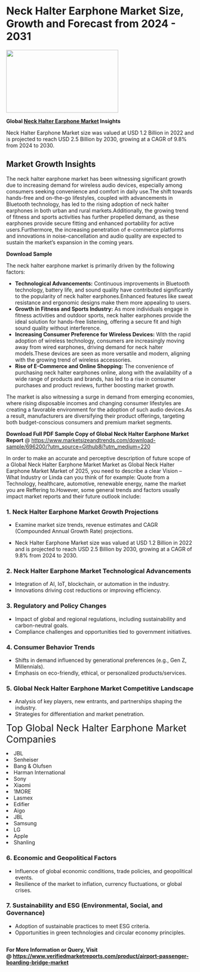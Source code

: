 <H1>Neck Halter Earphone Market Size, Growth and Forecast from 2024 - 2031</H1><img class="aligncenter size-medium wp-image-584254" src="https://thirdeyenews.in/wp-content/uploads/2024/09/Global-Market-Research-300x168.jpeg" alt="" width="300" height="168" /><p><strong>Global&nbsp;<a href="https://www.marketsizeandtrends.com/download-sample/696200/?utm_source=Github8j?utm_medium=220">Neck Halter Earphone Market</a> Insights</strong></p><p>Neck Halter Earphone Market size was valued at USD 1.2 Billion in 2022 and is projected to reach USD 2.5 Billion by 2030, growing at a CAGR of 9.8% from 2024 to 2030.</p><p><h2>Market Growth Insights</h2> <p>The neck halter earphone market has been witnessing significant growth due to increasing demand for wireless audio devices, especially among consumers seeking convenience and comfort in daily use.The shift towards hands-free and on-the-go lifestyles, coupled with advancements in Bluetooth technology, has led to the rising adoption of neck halter earphones in both urban and rural markets.Additionally, the growing trend of fitness and sports activities has further propelled demand, as these earphones provide secure fitting and enhanced portability for active users.Furthermore, the increasing penetration of e-commerce platforms and innovations in noise-cancellation and audio quality are expected to sustain the market’s expansion in the coming years.</p> <p><strong>Download Sample</strong></p> <p>The neck halter earphone market is primarily driven by the following factors:</p> <ul> <li><strong>Technological Advancements:</strong> Continuous improvements in Bluetooth technology, battery life, and sound quality have contributed significantly to the popularity of neck halter earphones.Enhanced features like sweat resistance and ergonomic designs make them more appealing to users.</li> <li><strong>Growth in Fitness and Sports Industry:</strong> As more individuals engage in fitness activities and outdoor sports, neck halter earphones provide the ideal solution for hands-free listening, offering a secure fit and high sound quality without interference.</li> <li><strong>Increasing Consumer Preference for Wireless Devices:</strong> With the rapid adoption of wireless technology, consumers are increasingly moving away from wired earphones, driving demand for neck halter models.These devices are seen as more versatile and modern, aligning with the growing trend of wireless accessories.</li> <li><strong>Rise of E-Commerce and Online Shopping:</strong> The convenience of purchasing neck halter earphones online, along with the availability of a wide range of products and brands, has led to a rise in consumer purchases and product reviews, further boosting market growth.</li> </ul> <p>The market is also witnessing a surge in demand from emerging economies, where rising disposable incomes and changing consumer lifestyles are creating a favorable environment for the adoption of such audio devices.As a result, manufacturers are diversifying their product offerings, targeting both budget-conscious consumers and premium market segments.</p> <p><span class=""><strong>Download Full PDF Sample Copy of Global Neck Halter Earphone Market Report</strong> @ <a href="https://www.marketsizeandtrends.com/download-sample/696200/?utm_source=Github8j?utm_medium=220" target="_blank">https://www.marketsizeandtrends.com/download-sample/696200/?utm_source=Github8j?utm_medium=220</a></span></p><p>In order to make an accurate and perceptive description of future scope of a Global&nbsp;Neck Halter Earphone Market Market as Global&nbsp;Neck Halter Earphone Market Market of 2025, you need to describe a clear Vision &ndash; What Industry or Linda can you think of for example: Quote from a Technology, healthcare, automotive, renewable energy, name the market you are Reffering to.However, some general trends and factors usually impact market reports and their future outlook include:</p><h3>1.&nbsp;<strong>Neck Halter Earphone Market Growth Projections</strong></h3><ul><li>Examine market size trends, revenue estimates and CAGR (Compounded Annual Growth Rate) projections.</li><li><p>Neck Halter Earphone Market size was valued at USD 1.2 Billion in 2022 and is projected to reach USD 2.5 Billion by 2030, growing at a CAGR of 9.8% from 2024 to 2030.</p></li></ul><h3>2.&nbsp;<strong>Neck Halter Earphone Market Technological Advancements</strong></h3><ul><li>Integration of AI, IoT, blockchain, or automation in the industry.</li><li>Innovations driving cost reductions or improving efficiency.</li></ul><h3>3.&nbsp;<strong>Regulatory and Policy Changes</strong></h3><ul><li>Impact of global and regional regulations, including sustainability and carbon-neutral goals.</li><li>Compliance challenges and opportunities tied to government initiatives.</li></ul><h3>4.&nbsp;<strong>Consumer Behavior Trends</strong></h3><ul><li>Shifts in demand influenced by generational preferences (e.g., Gen Z, Millennials).</li><li>Emphasis on eco-friendly, ethical, or personalized products/services.</li></ul><h3>5.&nbsp;<strong>Global Neck Halter Earphone Market Competitive Landscape</strong></h3><ul><li>Analysis of key players, new entrants, and partnerships shaping the industry.</li><li>Strategies for differentiation and market penetration.</li></ul><p data-pm-slice="1 1 []"><span style="color: inherit; font-family: inherit; font-size: 25px;">Top Global Neck Halter Earphone Market Companies</span></p><div class="" data-test-id=""><p><li>JBL</li><li> Senheiser</li><li> Bang & Olufsen</li><li> Harman International</li><li> Sony</li><li> Xiaomi</li><li> 1MORE</li><li> Lasmex</li><li> Edifier</li><li> Aigo</li><li> JBL</li><li> Samsung</li><li> LG</li><li> Apple</li><li> Shanling</li></p></div><h3>6.&nbsp;<strong>Economic and Geopolitical Factors</strong></h3><ul><li>Influence of global economic conditions, trade policies, and geopolitical events.</li><li>Resilience of the market to inflation, currency fluctuations, or global crises.</li></ul><h3>7.&nbsp;<strong>Sustainability and ESG (Environmental, Social, and Governance)</strong></h3><ul><li>Adoption of sustainable practices to meet ESG criteria.</li><li>Opportunities in green technologies and circular economy principles.</li></ul><h2><strong style="font-size: 14px;">For More Information or Query, Visit @&nbsp;</strong><a style="background-color: #ffffff; font-size: 14px;" href="https://www.marketsizeandtrends.com/report/neck-halter-earphone-market/" target="_blank">https://www.verifiedmarketreports.com/product/airport-passenger-boarding-bridge-market</a></h2>